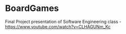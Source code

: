 # BoardGames
Final Project presentation of Software Engineering class -
https://www.youtube.com/watch?v=CLHAGUNm_Kc
